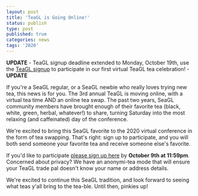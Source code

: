 ```yaml
---
layout: post
title: 'TeaGL is Going Online!'
status: publish
type: post
published: true
categories: news
tags: '2020'
---
```


**UPDATE** - TeaGL signup deadline extended to Monday, October 19th, use the [TeaGL signup](https://gnu-cloud.yourownnet.cloud/apps/forms/qsiw2pCb5sKPPaCg) to participate in our first virtual TeaGL tea celebration! - **UPDATE**

If you're a SeaGL regular, or a SeaGL newbie who really loves trying new tea, this news is for you. The 3rd annual TeaGL is moving online, with a virtual tea time AND an online tea swap. The past two years, SeaGL community members have brought enough of their favorite tea (black, white, green, herbal, whatever!) to share, turning Saturday into the most relaxing (and caffeinated) day of the conference.

We're excited to bring this SeaGL favorite to the 2020 virtual conference in the form of tea
swapping. That's right: sign up to participate, and you will both send someone your favorite tea and
receive someone else's favorite.

If you'd like to participate [please sign up
here](https://gnu-cloud.yourownnet.cloud/apps/forms/qsiw2pCb5sKPPaCg) by **October 9th at 11:59pm**.
Concerned about privacy? We have an anonymi-tea mode that will ensure your TeaGL trade pal doesn't
know your name or address details. 

We're excited to continue this SeaGL tradition, and look forward to seeing what teas y'all bring to
the tea-ble. Until then, pinkies up!
